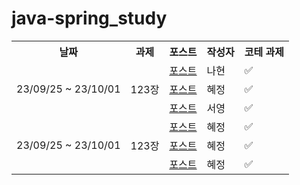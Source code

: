 # java-spring_study
<table>
<tbody>
  <tr>
    <th>날짜</th>
    <th>과제</th>
    <th>포스트</th>
    <th>작성자</th>
    <th>코테 과제</th>
  </tr>
 
  <tr>
    <td rowspan="3" align="3">23/09/25 ~ 23/10/01</td>
    <td rowspan="3" align="center">123장</td>
    <td><a href="https://www.notion.so/inqq/9-25-10-1-ch01-04-e960b1c5facd4867821f04ac79a2253f?pvs=4/">포스트</a></td>
    <td>나현</td>
    <td>✅</td>
  </tr>
  <tr>
    <td><a href="https://www.notion.so/inqq/9-25-10-1-ch01-04-e960b1c5facd4867821f04ac79a2253f?pvs=4/">포스트</a></td>
    <td>혜정</td>
    <td>✅</td>
  </tr>
  </tr>
   <tr>
    <td><a href="https://www.notion.so/inqq/9-25-10-1-ch01-04-e960b1c5facd4867821f04ac79a2253f?pvs=4/">포스트</a></td>
    <td>서영</td>
    <td>✅</td>
  </tr>
  </tr>

  <tr>
    <td rowspan="3" align="3">23/09/25 ~ 23/10/01</td>
    <td rowspan="3" align="center">123장</td>
    <td><a href="https://www.notion.so/inqq/9-25-10-1-ch01-04-e960b1c5facd4867821f04ac79a2253f?pvs=4/">포스트</a></td>
    <td>혜정</td>
    <td>✅</td>
  </tr>
  <tr>
      <td><a href="https://www.notion.so/inqq/9-25-10-1-ch01-04-e960b1c5facd4867821f04ac79a2253f?pvs=4/">포스트</a></td>
    <td>혜정</td>
    <td>✅</td>
  </tr>
   <tr>
    <td><a href="https://www.notion.so/inqq/9-25-10-1-ch01-04-e960b1c5facd4867821f04ac79a2253f?pvs=4/">포스트</a></td>
    <td>혜정</td>
    <td>✅</td>
  </tr>

  
</tbody>
